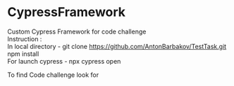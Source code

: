 # CypressFramework
Custom Cypress Framework for code challenge</br>
Instruction : </br>
In local directory - git clone https://github.com/AntonBarbakov/TestTask.git</br>
                     npm install</br>
For launch cypress - npx cypress open</br>

To find Code challenge look for 
